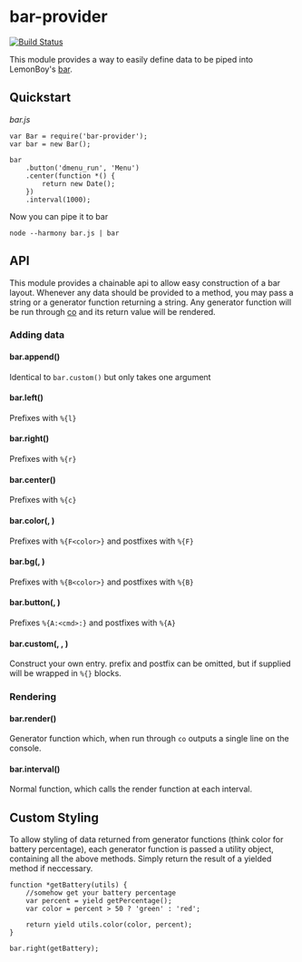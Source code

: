 bar-provider
============
[![Build Status](https://img.shields.io/travis/PaulAvery/node-bar-provider.svg?style=flat)](https://travis-ci.org/PaulAvery/node-bar-provider)

This module provides a way to easily define data to be piped into LemonBoy's [bar](https://github.com/LemonBoy/bar).

Quickstart
----------
*bar.js*

	var Bar = require('bar-provider');
	var bar = new Bar();

	bar
		.button('dmenu_run', 'Menu')
		.center(function *() {
			return new Date();
		})
		.interval(1000);

Now you can pipe it to bar

	node --harmony bar.js | bar


API
---
This module provides a chainable api to allow easy construction of a bar layout.
Whenever any data should be provided to a method, you may pass a string or a generator function returning a string. Any generator function will be run through [co](https://github.com/tj/co) and its return value will be rendered.

### Adding data

#### bar.append(<data>)
Identical to `bar.custom()` but only takes one argument

#### bar.left(<data>)
Prefixes with `%{l}`

#### bar.right(<data>)
Prefixes with `%{r}`

#### bar.center(<data>)
Prefixes with `%{c}`

#### bar.color(<color>, <data>)
Prefixes with `%{F<color>}` and postfixes with `%{F}`

#### bar.bg(<color>, <data>)
Prefixes with `%{B<color>}` and postfixes with `%{B}`

#### bar.button(<cmd>, <data>)
Prefixes `%{A:<cmd>:}` and postfixes with `%{A}`

#### bar.custom(<prefix>, <postfix>, <value>)
Construct your own entry. prefix and postfix can be omitted, but if supplied will be wrapped in `%{}` blocks.

### Rendering

#### bar.render()
Generator function which, when run through `co` outputs a single line on the console.

#### bar.interval(<ms>)
Normal function, which calls the render function at each interval.

Custom Styling
--------------
To allow styling of data returned from generator functions (think color for battery percentage), each generator function is passed a utility object, containing all the above methods. Simply return the result of a yielded method if neccessary.

	function *getBattery(utils) {
		//somehow get your battery percentage
		var percent = yield getPercentage();
		var color = percent > 50 ? 'green' : 'red';

		return yield utils.color(color, percent);
	}

	bar.right(getBattery);
